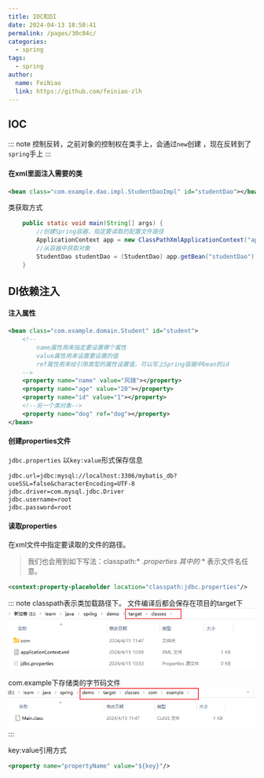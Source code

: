 ```yaml
---
title: IOC和DI
date: 2024-04-13 18:50:41
permalink: /pages/30c04c/
categories:
  - spring
tags:
  - spring
author:
  name: FeiNiao
  link: https://github.com/feiniao-zlh
---
```


## IOC

::: note
控制反转，之前对象的控制权在类手上，会通过`new`创建 <Badge text="高耦合" type="warning"/>，现在反转到了`spring`手上
:::

#### 在xml里面注入需要的类

```xml
<bean class="com.example.dao.impl.StudentDaoImpl" id="studentDao"></bean>
```

类获取方式

```java
    public static void main(String[] args) {
        //创建Spring容器，指定要读取的配置文件路径
        ApplicationContext app = new ClassPathXmlApplicationContext("applicationContext.xml");
        //从容器中获取对象
        StudentDao studentDao = (StudentDao) app.getBean("studentDao");
    }
```

## DI依赖注入
#### 注入属性
```xml
<bean class="com.example.domain.Student" id="student">
    <!--
        name属性用来指定要设置哪个属性
        value属性用来设置要设置的值
        ref属性用来给引用类型的属性设置值，可以写上Spring容器中bean的id
    -->
    <property name="name" value="风镜"></property>
    <property name="age" value="20"></property>
    <property name="id" value="1"></property>
    <!--另一个类对象-->
    <property name="dog" ref="dog"></property>
</bean>
```

#### 创建properties文件
`jdbc.properties` 以`key:value`形式保存信息
```perporties
jdbc.url=jdbc:mysql://localhost:3306/mybatis_db?useSSL=false&characterEncoding=UTF-8
jdbc.driver=com.mysql.jdbc.Driver
jdbc.username=root
jdbc.password=root
```
#### 读取properties

在xml文件中指定要读取的文件的路径。
>我们也会用到如下写法：classpath:* *.properties  其中的* * 表示文件名任意。
```xml
<context:property-placeholder location="classpath:jdbc.properties"/>
```
::: note
classpath表示类加载路径下。
文件编译后都会保存在项目的target下
![img.png](./assets/target.png)

com.example下存储类的字节码文件
![img.png](./assets/target-class.png)
:::

key:value引用方式
```xml
<property name="propertyName" value="${key}"/>
```
